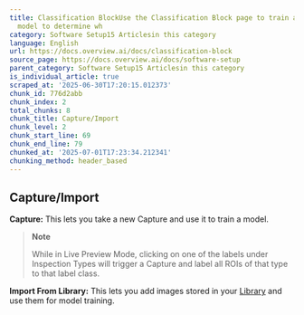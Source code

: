 ```yaml
---
title: Classification BlockUse the Classification Block page to train a deep learning
  model to determine wh
category: Software Setup15 Articlesin this category
language: English
url: https://docs.overview.ai/docs/classification-block
source_page: https://docs.overview.ai/docs/software-setup
parent_category: Software Setup15 Articlesin this category
is_individual_article: true
scraped_at: '2025-06-30T17:20:15.012373'
chunk_id: 776d2abb
chunk_index: 2
total_chunks: 8
chunk_title: Capture/Import
chunk_level: 2
chunk_start_line: 69
chunk_end_line: 79
chunked_at: '2025-07-01T17:23:34.212341'
chunking_method: header_based
---
```


## Capture/Import

**Capture:** This lets you take a new Capture and use it to train a model.

> **Note**
> 
> While in Live Preview Mode, clicking on one of the labels under Inspection Types will trigger a Capture and label all ROIs of that type to that label class.

**Import From Library:** This lets you add images stored in your [Library](/v1/docs/library) and use them for model training.
